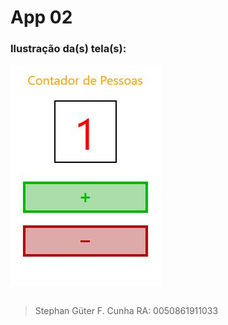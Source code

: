 # App 02
### Ilustração da(s) tela(s):
![Imagem 01 de App02](App02/prints/App02-01.JPG)
##
>Stephan Güter F. Cunha
>RA: 0050861911033